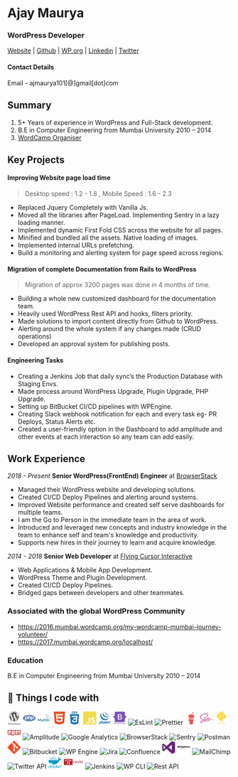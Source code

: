 # Ajay Maurya
### WordPress Developer
[Website](http://www.ajmaurya.com/) | [Github](https://github.com/ajmaurya99) | [WP.org](https://profiles.wordpress.org/ajmaurya) | [Linkedin](https://linkedin.com/in/ajaymauryaa) | [Twitter](https://twitter.com/aalootechie)

#### Contact Details
Email - ajmaurya101[@]gmail[dot]com

## Summary
1. 5+ Years of experience in WordPress and Full-Stack development.
2. B.E in Computer Engineering from Mumbai University 2010 – 2014
3. [WordCamp Organiser](https://2017.mumbai.wordcamp.org/localhost/)

## Key Projects

#### Improving Website page load time
> Desktop speed : 1.2 - 1.8 , Mobile Speed : 1.6 - 2.3
  - Replaced  Jquery Completely with Vanilla Js.
  - Moved all the libraries after PageLoad.  Implementing Sentry in a lazy loading manner.
  - Implemented dynamic First Fold CSS across the website for all pages.
  - Minified and bundled all the assets. Native loading of images.
  - Implemented internal URLs prefetching.
  - Build a monitoring and alerting system for page speed across regions.
  
  #### Migration of complete  Documentation from Rails to WordPress
> Migration of approx 3200 pages was done in 4 months of time.
  - Building a whole new customized dashboard for the documentation team.
  - Heavily used WordPress Rest API and hooks, filters priority.
  - Made solutions to import content directly from Github to WordPress.
  - Alerting around the whole system if any changes made (CRUD operations)
  - Developed an approval system for publishing posts.
  
   #### Engineering Tasks
  - Creating a Jenkins Job that daily sync’s the Production Database with Staging Envs.
  - Made process around WordPress Upgrade, Plugin Upgrade, PHP Upgrade.
  - Setting up BitBucket CI/CD  pipelines with WPEngine.
  - Creating Slack webhook notification for each and every task eg- PR Deploys, Status Alerts etc.
  - Created a user-friendly option in the Dashboard to add amplitude and other events at each interaction so any team can add easily.
 

## Work Experience
*2018 - Present*  **Senior WordPress(FrontEnd) Engineer** at  [BrowserStack](https://www.browserstack.com/)
* Managed their WordPress website and developing solutions.
* Created CI/CD Deploy Pipelines and alerting around systems.
* Improved Website performance and created self serve dashboards for multiple teams.
* I am the Go to Person in the immediate team in the area of work.
* Introduced and leveraged new concepts and industry knowledge in the team to enhance self and team's knowledge and productivity.
* Supports new hires in their journey to learn and acquire knowledge.

*2014 - 2018*  **Senior Web Developer** at  [Flying Cursor Interactive](https://flyingcursor.com/)
* Web Applications & Mobile App Development.
* WordPress Theme and Plugin Development.
* Created CI/CD Deploy Pipelines.
* Bridged gaps between developers and other teammates.


### Associated with the global WordPress Community
 
 - https://2016.mumbai.wordcamp.org/my-wordcamp-mumbai-journey-volunteer/
 - https://2017.mumbai.wordcamp.org/localhost/
 
 ### Education
 
 B.E in Computer Engineering from Mumbai University 2010 – 2014
 
 <h2>🚀 Things I code with</h2>
 
<p align="left">
<img src="https://raw.githubusercontent.com/devicons/devicon/master/icons/wordpress/wordpress-plain-wordmark.svg" title="WordPress" alt="WordPress" width="30" height="30" />
<img src="https://raw.githubusercontent.com/devicons/devicon/master/icons/php/php-plain.svg" alt="PHP" title="PHP" width="30" height="30" />
<img src="https://raw.githubusercontent.com/devicons/devicon/master/icons/mysql/mysql-plain-wordmark.svg" alt="My SQL" title="My SQL" width="30" height="30" />
<img src="https://raw.githubusercontent.com/devicons/devicon/master/icons/html5/html5-plain.svg" alt="HTML5" title="HTML5" width="30" height="30" />
<img src="https://raw.githubusercontent.com/devicons/devicon/master/icons/css3/css3-plain-wordmark.svg" alt="CSS3" title="CSS3" width="30" height="30" />
<img src="https://raw.githubusercontent.com/devicons/devicon/master/icons/javascript/javascript-plain.svg" alt="JavaScript" title="JavaScript" width="30" height="30" />
<img src="https://raw.githubusercontent.com/devicons/devicon/master/icons/jquery/jquery-plain-wordmark.svg" alt="Jquery" title="Jquery" width="30" height="30" />
<img src="https://raw.githubusercontent.com/devicons/devicon/master/icons/bootstrap/bootstrap-plain-wordmark.svg" alt="Bootstrap" title="Bootstrap" width="30" height="30" />
<img src="https://img.shields.io/badge/-EsLint-764ABC?style=flat-square&logo=eslint&logoColor=white" alt="EsLint" title="EsLint"  height="25" />
<img src="https://img.shields.io/badge/-Prettier-F7B93E?style=flat-square&logo=prettier&logoColor=white" alt="Prettier" title="Prettier" height="25" />
<img src="https://raw.githubusercontent.com/devicons/devicon/master/icons/gulp/gulp-plain.svg" alt="Gulp" title="Gulp" width="30" height="30" />
<img src="https://raw.githubusercontent.com/devicons/devicon/master/icons/sass/sass-original.svg" alt="Sass" title="Sass" width="30" height="30" />
<img src="https://raw.githubusercontent.com/devicons/devicon/master/icons/python/python-plain-wordmark.svg" alt="Python" title="Python" width="30" height="30" />
<img src="https://raw.githubusercontent.com/devicons/devicon/master/icons/npm/npm-original-wordmark.svg" alt="NPM" title="NPM" width="30" height="30" />
<img src="https://img.shields.io/badge/-Amplitude-2088FF?style=flat-square&logo=google-analytics&logoColor=white" alt="Amplitude" title="Amplitude"  height="25" />
<img src="https://img.shields.io/badge/-Google Analytics-2088FF?style=flat-square&logo=google-analytics&logoColor=white" alt="Google Analytics" title="Google Analytics" height="25" />
<img src="https://www.browserstack.com/images/layout/browserstack-logo-600x315.png" alt="BrowserStack" title="BrowserStack" height="30" />
<img src="https://img.shields.io/badge/-Sentry-ea2845?style=flat-square&logo=sentry&logoColor=white" alt="Sentry" title="Sentry" height="25" />
<img src="https://img.shields.io/badge/-Postman-FB542B?style=flat-square&logo=postman&logoColor=white" alt="Postman" title="Postman" height="25" />
<img src="https://raw.githubusercontent.com/devicons/devicon/master/icons/git/git-plain.svg" alt="Git" title="Git" width="30" height="30" />
<img src="https://img.shields.io/badge/-Bit_Bucket-007ACC?style=flat-square&logo=bitbucket&logoColor=white" alt="Bitbucket" title="Bitbucket" height="25" />
<img src="https://img.shields.io/badge/-WP_Engine-430098?style=flat-square&logo=wp-engine&logoColor=white" alt="WP Engine" title="WP Engine" height="25" />
<img src="https://img.shields.io/badge/-Jira-2088FF?style=flat-square&logo=jira&logoColor=white" alt="Jira" title="Jira" height="25" />
<img src="https://img.shields.io/badge/-Confluence-2088FF?style=flat-square&logo=confluence&logoColor=white" alt="Confluence" title="Confluence" height="25" />
<img src="https://raw.githubusercontent.com/devicons/devicon/master/icons/visualstudio/visualstudio-plain.svg" alt="VS Code" title="VS Code" width="30" height="30" />
<img src="https://raw.githubusercontent.com/devicons/devicon/master/icons/phpstorm/phpstorm-plain-wordmark.svg" alt="PHP Storm" title="PHP Storm" width="30" height="30" />
<img src="https://img.shields.io/badge/-MailChimp-F9A03C?style=flat-square&logo=mailchimp&logoColor=white" alt="MailChimp" title="MailChimp"  height="25" />
<img src="https://img.shields.io/badge/-Twitter_API-2088FF?style=flat-square&logo=twitter&logoColor=white" alt="Twitter API" title="Twitter API"  height="25" />
<img src="https://raw.githubusercontent.com/devicons/devicon/master/icons/docker/docker-plain-wordmark.svg" alt="Docker" title="Docker" width="30" height="30" />
<img src="https://raw.githubusercontent.com/devicons/devicon/master/icons/travis/travis-plain-wordmark.svg" alt="Travis CI" title="Travis CI" width="45" height="30" />
<img src="https://img.shields.io/badge/-Jenkins-FB542B?style=flat-square&logo=jenkins&logoColor=white" alt="Jenkins" title="Jenkins"  height="25" />
<img src="https://wp-cli.org/assets/img/wp-cli-logo-inverted.png" alt="WP CLI" title="WP CLI"  height="25" />
<img src="https://www.univention.com/wp-content/uploads/2020/04/200416-rest-api.jpg" alt="Rest API" title="Rest API"  height="25" />
</p>

